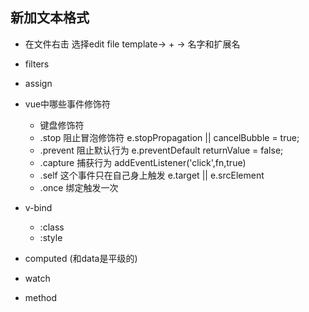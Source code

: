 ## 新加文本格式
- 在文件右击 选择edit file template-> + -> 名字和扩展名
- filters
- assign
- vue中哪些事件修饰符
    - 键盘修饰符
    - .stop 阻止冒泡修饰符 e.stopPropagation || cancelBubble = true;
    - .prevent 阻止默认行为 e.preventDefault returnValue = false;
    - .capture 捕获行为 addEventListener('click',fn,true)
    - .self 这个事件只在自己身上触发 e.target || e.srcElement
    - .once 绑定触发一次

- v-bind
    - :class
    - :style
- computed (和data是平级的)
- watch
- method